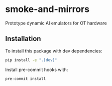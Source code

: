 # smoke-and-mirrors
Prototype dynamic AI emulators for OT hardware

## Installation

To install this package with dev dependencies:
```bash
pip install -e ".[dev]"
```

Install pre-commit hooks with:
```
pre-commit install
```
